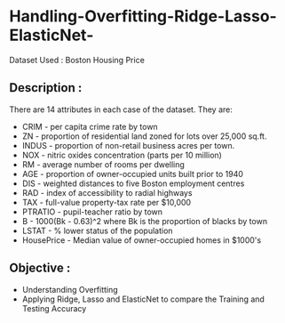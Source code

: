 # Handling-Overfitting-Ridge-Lasso-ElasticNet-
Dataset Used : Boston Housing Price

## Description :

There are 14 attributes in each case of the dataset. They are:

* CRIM - per capita crime rate by town
* ZN - proportion of residential land zoned for lots over 25,000 sq.ft.
* INDUS - proportion of non-retail business acres per town.
* NOX - nitric oxides concentration (parts per 10 million)
* RM - average number of rooms per dwelling
* AGE - proportion of owner-occupied units built prior to 1940
* DIS - weighted distances to five Boston employment centres
* RAD - index of accessibility to radial highways
* TAX - full-value property-tax rate per $10,000
* PTRATIO - pupil-teacher ratio by town
* B - 1000(Bk - 0.63)^2 where Bk is the proportion of blacks by town
* LSTAT - % lower status of the population
* HousePrice - Median value of owner-occupied homes in $1000's

## Objective : 
- Understanding Overfitting
- Applying Ridge, Lasso and ElasticNet to compare the Training and Testing Accuracy
